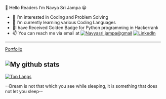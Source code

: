 👋 Hello Readers
   I’m Navya Sri Jampa 😀
- 👀 I’m interested in Coding and Problem Solving 
- 🌱 I’m currently learning various Coding Languages
- 🥇I have Received Golden Badge for Python programming in Hackerrank
- 📫 You can reach me via email at [![Navyasri.jampa@gmail](https://img.shields.io/static/v1?label=navyasri.jampa@gmail.com.ch&message=%20&color=pink&logo=gmail&style=flat-square&logoColor=white)](mailto:navyasri.jampa@gmail.com)
[![LinkedIn](https://img.shields.io/static/v1?label=LinkedIn&message=%20&color=pink&logo=LinkedIn&style=flat-square&logoColor=white)](https://www.linkedin.com/in/navya-sri-244138176/)
------------
[Portfolio](https://navi29.github.io/PortFolio/)

![My github stats](https://github-readme-stats.vercel.app/api?username=navi29&show_icons=true&theme=radical)
-------------
[![Top Langs](https://github-readme-stats.vercel.app/api/top-langs/?username=navi29&langs_count=8)](https://github.com/anuraghazra/github-readme-stats)

  
  --Dream is not that which you see while sleeping, it is something that does not let you sleep--
  

<!---
navi29/navi29 is a ✨ special ✨ repository because its `README.md` (this file) appears on your GitHub profile.
You can click the Preview link to take a look at your changes.
--->
